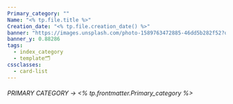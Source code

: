 ```yaml
---
Primary_category: ""
Name: "<% tp.file.title %>"
Creation_date: "<% tp.file.creation_date() %>"
banner: "https://images.unsplash.com/photo-1589763472885-46dd5b282f52?q=80&w=1748&auto=format&fit=crop&ixlib=rb-4.0.3&ixid=M3wxMjA3fDB8MHxwaG90by1wYWdlfHx8fGVufDB8fHx8fA%3D%3D"
banner_y: 0.88286
tags:
  - index_category
  - template🗂️
cssclasses:
  - card-list
---
```

###### PRIMARY CATEGORY → <% tp.frontmatter.Primary_category %>